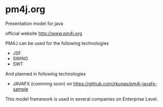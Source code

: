 pm4j.org
========

Presentation model for java

official website http://www.pm4j.org

PM4J can be used for the following technologies

 - JSF
 - SWING
 - SWT

And planned in following technologies

 - JAVAFX (comming soon) on https://github.com/rkunas/pm4j-javafx-sample

This model framework is used in several companies on Enterprise Level.



